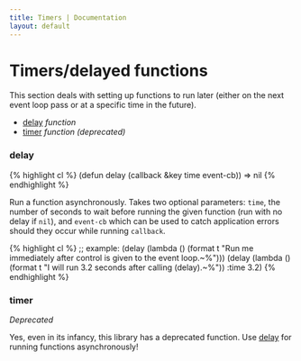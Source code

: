 ```yaml
---
title: Timers | Documentation
layout: default
---
```


<a id="timers"></a>
Timers/delayed functions
========================
This section deals with setting up functions to run later (either on the next
event loop pass or at a specific time in the future).

- [delay](#delay) _function_
- [timer](#timer) _function (deprecated)_

<a id="delay"></a>
### delay
{% highlight cl %}
(defun delay (callback &key time event-cb))
  => nil
{% endhighlight %}

Run a function asynchronously. Takes two optional parameters: `time`, the number
of seconds to wait before running the given function (run with no delay if
`nil`), and `event-cb` which can be used to catch application errors should they
occur while running `callback`.

{% highlight cl %}
;; example:
(delay (lambda () (format t "Run me immediately after control is given to the event loop.~%")))
(delay (lambda () (format t "I will run 3.2 seconds after calling (delay).~%")) :time 3.2)
{% endhighlight %}

<a id="timer"></a>
### timer
_Deprecated_

Yes, even in its infancy, this library has a deprecated function. Use
[delay](#delay) for running functions asynchronously!

